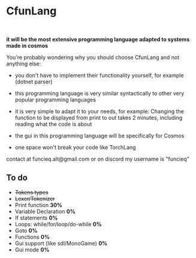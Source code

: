 <h1>CfunLang</h1><br>

<p><b>it will be the most extensive programming language adapted to systems made in cosmos</b></p>

You're probably wondering why you should choose CfunLang and not anything else:

* you don't have to implement their functionality yourself, for example (dotnet parser)

* this programming language is very similar syntactically to other very popular programming languages 

* it is very simple to adapt it to your needs, for example: Changing the function to be displayed from print to out takes 2 minutes, including reading what the code is about

* the gui in this programming language will be specifically for Cosmos

* one space won't break your code like TorchLang

<p>contact at funcieq.alt@gmail.com or on discord my username is "funcieq"</p>

## To do
<ul>
<li><del>Tokens types</del></li>
<li><del>Lexer/Tokenizer</del></li>
<li>Print function <b>30%</b></li>
<li>Variable Declaration <b>0%</b></li>
<li>If statements <b>0%</b></li>
<li>Loops: while/for/loop/do-while <b>0%</b></li>
<li>Goto <b>0%</b></li>
<li>Functions <b>0%</b></li>
<li>Gui support (like sdl/MonoGame) <b>0%</b></li>
<li>Gui mode <b>0%</b></li>
</ul>
